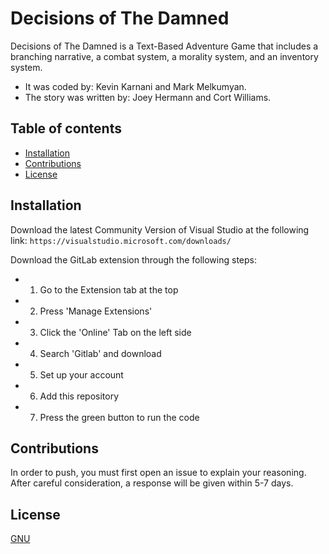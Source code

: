 # Decisions of The Damned
Decisions of The Damned is a Text-Based Adventure Game that includes a branching narrative, a combat system, a morality system, and an inventory system.
* It was coded by: Kevin Karnani and Mark Melkumyan.
* The story was written by: Joey Hermann and Cort Williams.

## Table of contents
* [Installation](#Installation)
* [Contributions](#Contributions)
* [License](#License)

## Installation
Download the latest Community Version of Visual Studio at the following link:
`https://visualstudio.microsoft.com/downloads/`

Download the GitLab extension through the following steps:
* 1) Go to the Extension tab at the top
* 2) Press 'Manage Extensions'
* 3) Click the 'Online' Tab on the left side
* 4) Search 'Gitlab' and download
* 5) Set up your account
* 6) Add this repository
* 7) Press the green button to run the code

## Contributions
In order to push, you must first open an issue to explain your reasoning. After careful consideration, a response will be given within 5-7 days.

## License
[GNU](https://www.gnu.org/licenses/gpl-3.0.en.html)